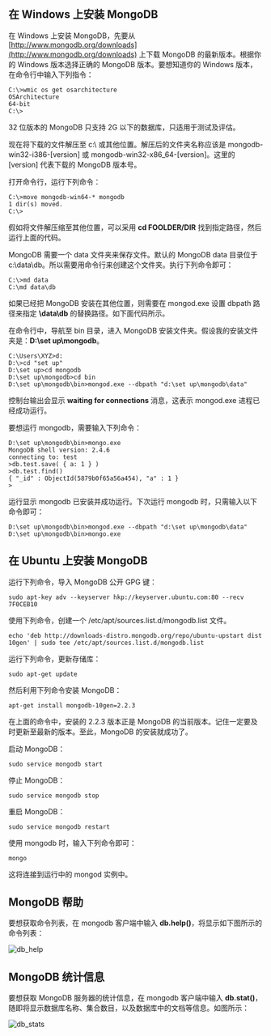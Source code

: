 ## 在 Windows 上安装 MongoDB  

在 Windows 上安装 MongoDB，先要从 [http://www.mongodb.org/downloads](http://www.mongodb.org/downloads) 上下载 MongoDB 的最新版本。根据你的 Windows 版本选择正确的 MongoDB 版本。要想知道你的 Windows 版本，在命令行中输入下列指令：  

```
C:\>wmic os get osarchitecture
OSArchitecture
64-bit
C:\>

```

32 位版本的 MongoDB 只支持 2G 以下的数据库，只适用于测试及评估。   

现在将下载的文件解压至 c:\ 或其他位置。解压后的文件夹名称应该是 mongodb-win32-i386-[version] 或 mongodb-win32-x86_64-[version]。这里的 [version] 代表下载的 MongoDB 版本号。  

打开命令行，运行下列命令：  

```
C:\>move mongodb-win64-* mongodb
1 dir(s) moved.
C:\>
```

假如将文件解压缩至其他位置，可以采用 **cd FOOLDER/DIR** 找到指定路径，然后运行上面的代码。  

MongoDB 需要一个 data 文件夹来保存文件。默认的 MongoDB data 目录位于 c:\data\db。所以需要用命令行来创建这个文件夹。执行下列命令即可：  

```  
C:\>md data
C:\md data\db
```

如果已经把 MongoDB 安装在其他位置，则需要在 mongod.exe 设置 dbpath 路径来指定 **\data\db** 的替换路径。如下面代码所示。   


在命令行中，导航至 bin 目录，进入 MongoDB 安装文件夹。假设我的安装文件夹是：**D:\set up\mongodb**。  

```  
C:\Users\XYZ>d:
D:\>cd "set up"
D:\set up>cd mongodb
D:\set up\mongodb>cd bin
D:\set up\mongodb\bin>mongod.exe --dbpath "d:\set up\mongodb\data" 

```

控制台输出会显示 **waiting for connections** 消息，这表示 mongod.exe 进程已经成功运行。    

要想运行 mongodb，需要输入下列命令：   

```    
D:\set up\mongodb\bin>mongo.exe
MongoDB shell version: 2.4.6
connecting to: test
>db.test.save( { a: 1 } )
>db.test.find()
{ "_id" : ObjectId(5879b0f65a56a454), "a" : 1 }
>
```  

运行显示 mongodb 已安装并成功运行。下次运行 mongodb 时，只需输入以下命令即可：   

```
D:\set up\mongodb\bin>mongod.exe --dbpath "d:\set up\mongodb\data" 
D:\set up\mongodb\bin>mongo.exe    
```

## 在 Ubuntu 上安装 MongoDB  

运行下列命令，导入 MongoDB 公开 GPG 键：   

`sudo apt-key adv --keyserver hkp://keyserver.ubuntu.com:80 --recv 7F0CEB10`  

使用下列命令，创建一个 /etc/apt/sources.list.d/mongodb.list 文件。   

`echo 'deb http://downloads-distro.mongodb.org/repo/ubuntu-upstart dist 10gen' | sudo tee /etc/apt/sources.list.d/mongodb.list`  

运行下列命令，更新存储库：  

`sudo apt-get update`  

然后利用下列命令安装 MongoDB：  

`apt-get install mongodb-10gen=2.2.3`  

在上面的命令中，安装的 2.2.3 版本正是 MongoDB 的当前版本。记住一定要及时更新至最新的版本。至此，MongoDB 的安装就成功了。  

启动 MongoDB：  

`sudo service mongodb start`  

停止 MongoDB：  

`sudo service mongodb stop`  

重启 MongoDB：  

`sudo service mongodb restart`  

使用 mongodb 时，输入下列命令即可：  

`mongo`  

这将连接到运行中的 mongod 实例中。  

## MongoDB 帮助  

要想获取命令列表，在 mongodb 客户端中输入 **db.help()**，将显示如下图所示的命令列表：    

![db_help](http://www.tutorialspoint.com/mongodb/images/db_help.png)  

## MongoDB 统计信息  

要想获取 MongoDB 服务器的统计信息，在 mongodb 客户端中输入 **db.stat()**，随即将显示数据库名称、集合数目，以及数据库中的文档等信息。如图所示：  

![db_stats](http://www.tutorialspoint.com/mongodb/images/db_stats.png)



















